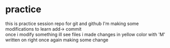# practice
this is practice session repo for git and github
I'm making some modifications to learn add-> commit  
once i modify something ill see files i made changes in yellow color with 'M' written on right
once again making some change
